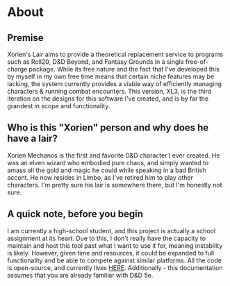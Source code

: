 # About

## Premise
Xorien's Lair aims to provide a theoretical replacement service to programs such as Roll20, D&D Beyond, and Fantasy Grounds in a single free-of-charge package. While its free nature and the fact that I've developed this by myself in my own free time means that certain niche features may be lacking, the system currently provides a viable way of efficiently managing characters & running combat encounters. This version, XL3, is the third iteration on the designs for this software I've created, and is by far the grandest in scope and functionality.

## Who is this "Xorien" person and why does he have a lair?
Xorien Mechanos is the first and favorite D&D character I ever created. He was an elven wizard who embodied pure chaos, and simply wanted to amass all the gold and magic he could while speaking in a bad British accent. He now resides in Limbo, as I've retired him to play other characters. I'm pretty sure his lair is somewhere there, but I'm honestly not sure.

## A quick note, before you begin
I am currently a high-school student, and this project is actually a school assignment at its heart. Due to this, I don't really have the capacity to maintain and host this tool past what I want to use it for, meaning instability is likely. However, given time and resources, it could be expanded to full functionality and be able to compete against similar platforms. All the code is open-source, and currently lives [HERE](https://github.com/iTecAI/XL3/tree/master). Additionally - this documentation assumes that you are already familiar with D&D 5e.